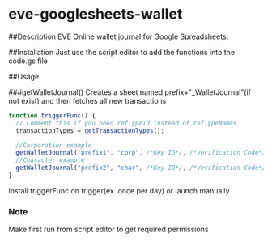 # eve-googlesheets-wallet

##Description
EVE Online wallet journal for Google Spreadsheets.

##Installation
Just use the script editor to add the functions into the code.gs file

##Usage

###getWalletJournal()
Creates a sheet named prefix+"\_WalletJournal"(if not exist) and then fetches all new transactions

```js
function triggerFunc() {
  // Comment this if you need refTypeId instead of refTypeNames
  transactionTypes = getTransactionTypes();

  //Corporation example
  getWalletJournal("prefix1", "corp", /*Key ID*/, /*Verification Code*/);
  //Character example
  getWalletJournal("prefix2", "char", /*Key ID*/, /*Verification Code*/, /*Character ID*/);
}
```

Install triggerFunc on trigger(ex. once per day) or launch manually

### Note
Make first run from script editor to get required permissions
